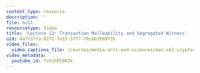 ```yaml
---
content_type: resource
description: ''
file: null
resourcetype: Video
title: 'Lecture 12: Transaction Malleability and Segregated Witness'
uid: 4a77377a-8272-fe15-3ff7-70c8b2089735
video_files:
  video_captions_file: /courses/media-arts-and-sciences/mas-s62-cryptocurrency-engineering-and-design-spring-2018/lecture-videos/lec12-transaction-malleability-and-segregated-witness/7o5shPC0R2k.vtt
video_metadata:
  youtube_id: 7o5shPC0R2k
---
```

